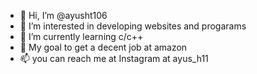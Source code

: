 - 👋 Hi, I’m @ayusht106
- 👀 I’m interested in developing websites and progarams
- 🌱 I’m currently learning c/c++
- 💞️ My goal to get a decent job at amazon
- 📫 you can reach me at Instagram at ayus_h11

<!---
ayusht106/ayusht106 is a ✨ special ✨ repository because its `README.md` (this file) appears on your GitHub profile.
You can click the Preview link to take a look at your changes.
--->
